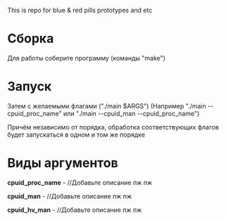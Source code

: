 This is repo for blue & red pills prototypes and etc


# Сборка
Для работы соберите программу (команды "make")

# Запуск
Затем с желаемыми флагами ("./main $ARGS")
(Например "./main --cpuid_proc_name" или "./main --cpuid_man --cpuid_proc_name")

Причём независимо от порядка, обработка соответствующих флагов будет запускаться в одном и том же порядке 

# Виды аргументов
**cpuid_proc_name** - //Добавьте описание пж пж

**cpuid_man** - //Добавьте описание пж пж

**cpuid_hv_man** - //Добавьте описание пж пж
